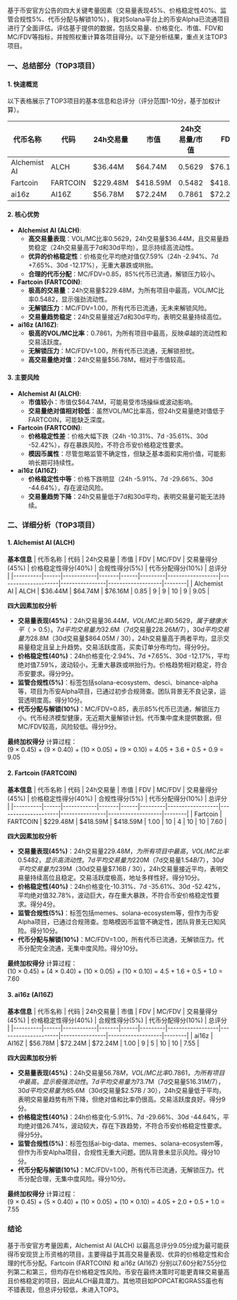 基于币安官方公告的四大关键考量因素（交易量表现45%、价格稳定性40%、监管合规性5%、代币分配与解锁10%），我对Solana平台上的币安Alpha已流通项目进行了全面评估。评估基于提供的数据，包括交易量、价格变化、市值、FDV和MC/FDV等指标，并按照权重计算各项目得分。以下是分析结果，重点关注TOP3项目。

### 一、总结部分（TOP3项目）

#### 1. 快速概览
以下表格展示了TOP3项目的基本信息和总评分（评分范围1-10分，基于加权计算）。

| 代币名称 | 代码 | 24h交易量 | 市值 | 24h交易量/市值 | FDV | MC/FDV | 总评分 |
|----------|------|------------|-------|----------------|------|---------|--------|
| Alchemist AI | ALCH | $36.44M | $64.74M | 0.5629 | $76.16M | 0.85 | 9.05 |
| Fartcoin | FARTCOIN | $229.48M | $418.59M | 0.5482 | $418.59M | 1.00 | 7.60 |
| ai16z | AI16Z | $56.78M | $72.24M | 0.7861 | $72.24M | 1.00 | 7.55 |

#### 2. 核心优势
- **Alchemist AI (ALCH)**:
  - **高交易量表现**：VOL/MC比率0.5629，24h交易量$36.44M，且交易量趋势稳定（24h交易量高于7d和30d平均），显示持续高流动性。
  - **优异的价格稳定性**：价格变化平均绝对值仅7.59%（24h -2.94%、7d +7.65%、30d -12.17%），无重大暴跌或哄抬。
  - **合理的代币分配**：MC/FDV=0.85，85%代币已流通，解锁压力较小。
- **Fartcoin (FARTCOIN)**:
  - **极高的交易量**：24h交易量$229.48M，为所有项目中最高，VOL/MC比率0.5482，显示强劲流动性。
  - **无解锁压力**：MC/FDV=1.00，所有代币已流通，无未来解锁风险。
  - **交易量趋势稳定**：24h交易量接近7d和30d平均，表明交易量持续高位。
- **ai16z (AI16Z)**:
  - **极高的VOL/MC比率**：0.7861，为所有项目中最高，反映卓越的流动性和交易活跃度。
  - **无解锁压力**：MC/FDV=1.00，所有代币已流通，无解锁担忧。
  - **高交易量绝对值**：24h交易量$56.78M，相对于市值较高。

#### 3. 主要风险
- **Alchemist AI (ALCH)**:
  - **市值较小**：市值仅$64.74M，可能易受市场操纵或波动影响。
  - **交易量绝对值相对较低**：虽然VOL/MC比率高，但24h交易量绝对值低于FARTCOIN，可能缺乏深度。
- **Fartcoin (FARTCOIN)**:
  - **价格稳定性差**：价格大幅下跌（24h -10.31%、7d -35.61%、30d -52.42%），存在暴跌风险，不符合币安价格稳定性要求。
  - **模因币属性**：尽管忽略监管不确定性，但缺乏基本面和实用价值，可能影响长期可持续性。
- **ai16z (AI16Z)**:
  - **价格稳定性中等**：价格下跌明显（24h -5.91%、7d -29.66%、30d -44.64%），存在波动风险。
  - **交易量趋势下降**：24h交易量低于7d和30d平均，表明交易量可能无法持续。

### 二、详细分析（TOP3项目）

#### 1. Alchemist AI (ALCH)
**基本信息**
| 代币名称 | 代码 | 24h交易量 | 市值 | FDV | MC/FDV | 交易量得分(45%) | 价格稳定性得分(40%) | 合规性得分(5%) | 代币分配得分(10%) | 总评分 |
|----------|------|------------|-------|------|---------|------------------|---------------------|----------------|-------------------|--------|
| Alchemist AI | ALCH | $36.44M | $64.74M | $76.16M | 0.85 | 9 | 9 | 10 | 9 | 9.05 |

**四大因素加权分析**
- **交易量表现(45%)**：24h交易量$36.44M，VOL/MC比率0.5629，属于健康水平（>0.5）。7d平均交易量为$32.6M（7d交易量$228.26M / 7），30d平均交易量为$28.8M（30d交易量$864.05M / 30），24h交易量高于两者平均，显示交易量稳定且呈上升趋势。交易活跃度高，买卖订单分布均匀。得分9分。
- **价格稳定性(40%)**：24h价格变化-2.94%、7d +7.65%、30d -12.17%，平均绝对值7.59%，波动较小，无重大暴跌或哄抬行为。价格趋势相对稳定，符合币安要求。得分9分。
- **监管合规性(5%)**：标签包括solana-ecosystem、desci、binance-alpha等，项目为币安Alpha项目，已通过初步合规筛查。团队背景无不良记录，运营透明度高。得分10分。
- **代币分配与解锁(10%)**：MC/FDV=0.85，表示85%代币已流通，解锁压力小。代币经济模型健康，无近期大量解锁计划。代币集中度未提供数据，但MC/FDV较高，风险较低。得分9分。

**最终加权得分**
计算过程：  
(9 × 0.45) + (9 × 0.40) + (10 × 0.05) + (9 × 0.10) = 4.05 + 3.6 + 0.5 + 0.9 = 9.05

#### 2. Fartcoin (FARTCOIN)
**基本信息**
| 代币名称 | 代码 | 24h交易量 | 市值 | FDV | MC/FDV | 交易量得分(45%) | 价格稳定性得分(40%) | 合规性得分(5%) | 代币分配得分(10%) | 总评分 |
|----------|------|------------|-------|------|---------|------------------|---------------------|----------------|-------------------|--------|
| Fartcoin | FARTCOIN | $229.48M | $418.59M | $418.59M | 1.00 | 10 | 4 | 10 | 10 | 7.60 |

**四大因素加权分析**
- **交易量表现(45%)**：24h交易量$229.48M，为所有项目中最高，VOL/MC比率0.5482，显示高流动性。7d平均交易量为$220M（7d交易量$1.54B / 7），30d平均交易量为$239M（30d交易量$7.16B / 30），24h交易量接近平均，表明交易量持续高位且稳定。交易活跃度极高，地址多样性好。得分10分。
- **价格稳定性(40%)**：24h价格变化-10.31%、7d -35.61%、30d -52.42%，平均绝对值32.78%，波动巨大，存在重大暴跌，不符合币安价格稳定性要求。得分4分。
- **监管合规性(5%)**：标签包括memes、solana-ecosystem等，但作为币安Alpha项目，已通过合规筛查。忽略模因币监管不确定性，团队背景无已知风险。得分10分。
- **代币分配与解锁(10%)**：MC/FDV=1.00，所有代币已流通，无解锁压力。代币分配完全流通，无集中度风险。得分10分。

**最终加权得分**
计算过程：  
(10 × 0.45) + (4 × 0.40) + (10 × 0.05) + (10 × 0.10) = 4.5 + 1.6 + 0.5 + 1.0 = 7.60

#### 3. ai16z (AI16Z)
**基本信息**
| 代币名称 | 代码 | 24h交易量 | 市值 | FDV | MC/FDV | 交易量得分(45%) | 价格稳定性得分(40%) | 合规性得分(5%) | 代币分配得分(10%) | 总评分 |
|----------|------|------------|-------|------|---------|------------------|---------------------|----------------|-------------------|--------|
| ai16z | AI16Z | $56.78M | $72.24M | $72.24M | 1.00 | 9 | 5 | 10 | 10 | 7.55 |

**四大因素加权分析**
- **交易量表现(45%)**：24h交易量$56.78M，VOL/MC比率0.7861，为所有项目中最高，显示极强流动性。7d平均交易量为$73.7M（7d交易量$516.31M / 7），30d平均交易量为$85.6M（30d交易量$2.57B / 30），24h交易量低于平均，表明交易量趋势有所下降，但绝对值和比率仍很高。交易活跃度良好。得分9分。
- **价格稳定性(40%)**：24h价格变化-5.91%、7d -29.66%、30d -44.64%，平均绝对值26.74%，波动较大，存在下跌趋势，不符合币安价格稳定性要求。得分5分。
- **监管合规性(5%)**：标签包括ai-big-data、memes、solana-ecosystem等，但作为币安Alpha项目，合规性无重大问题。团队背景未显示风险。得分10分。
- **代币分配与解锁(10%)**：MC/FDV=1.00，所有代币已流通，无解锁压力。代币分配合理，无集中度风险。得分10分。

**最终加权得分**
计算过程：  
(9 × 0.45) + (5 × 0.40) + (10 × 0.05) + (10 × 0.10) = 4.05 + 2.0 + 0.5 + 1.0 = 7.55

### 结论
基于币安官方考量因素，Alchemist AI (ALCH) 以最高总评分9.05分成为最可能获得币安现货上币资格的项目，主要得益于其高交易量表现、优异的价格稳定性和合理的代币分配。Fartcoin (FARTCOIN) 和 ai16z (AI16Z) 分别以7.60分和7.55分位列第二和第三，但均存在价格稳定性风险。币安在最终决策时可能更青睐交易量高且价格稳定的项目，因此ALCH最具潜力。其他项目如POPCAT和GRASS虽也有不错表现，但总评分较低，未进入TOP3。